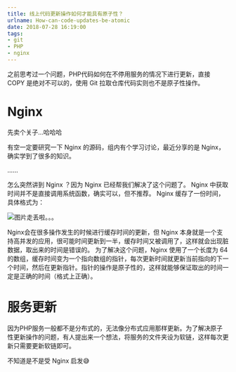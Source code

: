 ```yaml
---
title: 线上代码更新操作如何才能具有原子性？
urlname: How-can-code-updates-be-atomic
date: 2018-07-28 16:19:00
tags:
- git
- PHP
- nginx
---
```

之前思考过一个问题，PHP代码如何在不停用服务的情况下进行更新，直接 COPY 是绝对不可以的，使用 Git 拉取仓库代码实则也不是原子性操作。


<!--more-->


# Nginx

先卖个关子...哈哈哈

有空一定要研究一下 Nginx 的源码，组内有个学习讨论，最近分享的是 Nginx，确实学到了很多的知识。

......

怎么突然讲到 Nginx ？因为 Nginx 已经帮我们解决了这个问题了。
Nginx 中获取时间并不是直接调用系统函数，确实可以，但不推荐。
Nginx 缓存了一份时间，具体格式为：

![图片走丢啦。。。](https://lichaoxi.com/wp-content/uploads/2018/07/482d596ff5c30fc3b5bedcba2da5f0a7.png)

Nginx会在很多操作发生的时候进行缓存时间的更新，但 Nginx 本身就是一个支持高并发的应用，很可能时间更新到一半，缓存时间又被调用了，这样就会出现脏数据，取出来的时间是错误的。
为了解决这个问题，Nginx 使用了一个长度为 64 的数组，缓存时间变为一个指向数组的指针，每次更新时间就更新当前指向的下一个时间，然后在更新指针。指针的操作是原子性的，这样就能够保证取出的时间一定是正确的时间（格式上正确）。

# 服务更新
因为PHP服务一般都不是分布式的，无法像分布式应用那样更新。为了解决原子性更新操作的问题，有人提出来一个想法，将服务的文件夹设为软链，这样每次更新只需要更新软链即可。

不知道是不是受 Nginx 启发:sweat_smile: